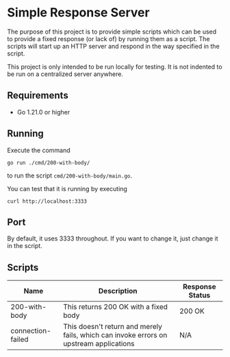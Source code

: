 # Simple Response Server
The purpose of this project is to provide simple scripts which can be used to provide a fixed response (or lack of) by running them as a script.
The scripts will start up an HTTP server and respond in the way specified in the script.

This project is only intended to be run locally for testing.
It is not indented to be run on a centralized server anywhere.

## Requirements
- Go 1.21.0 or higher

## Running

Execute the command 
```
go run ./cmd/200-with-body/
```
to run the script `cmd/200-with-body/main.go`.

You can test that it is running by executing
```
curl http://localhost:3333
```

## Port
By default, it uses 3333 throughout. If you want to change it, just change it in the script.

## Scripts

| Name              | Description                                                                            | Response Status |
| ----------------- | -------------------------------------------------------------------------------------- | --------------- |
| 200-with-body     | This returns 200 OK with a fixed body                                                  | 200 OK          |
| connection-failed | This doesn't return and merely fails, which can invoke errors on upstream applications | N/A             | 